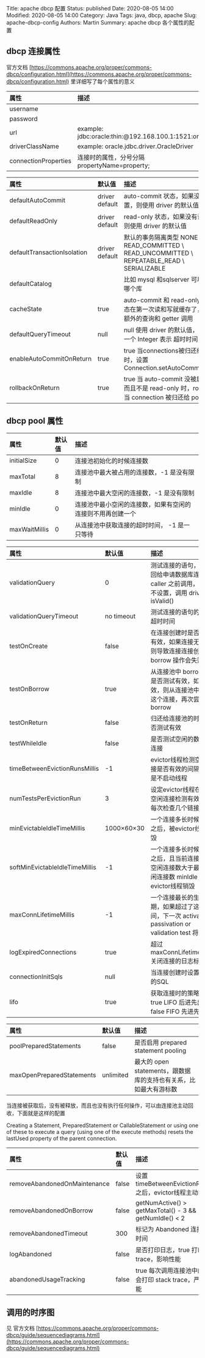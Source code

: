 Title: apache dbcp 配置
Status: published
Date: 2020-08-05 14:00
Modified: 2020-08-05 14:00
Category: Java
Tags: java, dbcp, apache
Slug: apache-dbcp-config
Authors: Martin
Summary: apache dbcp 各个属性的配置

## dbcp 连接属性

官方文档 [https://commons.apache.org/proper/commons-dbcp/configuration.html](https://commons.apache.org/proper/commons-dbcp/configuration.html) 里详细写了每个属性的意义


| 属性                 | 描述                                               |
| :------------------- | :------------------------------------------------- |
| username             |                                                    |
| password             |                                                    |
| url                  | example: jdbc:oracle:thin:@192.168.100.1:1521:orcl |
| driverClassName      | example: oracle.jdbc.driver.OracleDriver           |
| connectionProperties | 连接时的属性，分号分隔  propertyName=property;     |


| 属性                        | 默认值         | 描述                                                                                          |
| :-------------------------- | :------------- | :-------------------------------------------------------------------------------------------- |
| defaultAutoCommit           | driver default | auto-commit 状态，如果没有设置，则使用 driver 的默认值                                        |
| defaultReadOnly             | driver default | read-only 状态，如果没有设置，则使用 driver 的默认值                                          |
| defaultTransactionIsolation | driver default | 默认的事务隔离类型 NONE \ READ_COMMITTED \ READ_UNCOMMITTED \ REPEATABLE_READ \ SERIALIZABLE  |
| defaultCatalog              |                | 比如 mysql 和sqlserver 可以指定哪个库                                                         |
| cacheState                  | true           | auto-commit 和    read-only 的状态在第一次读和写就缓存了，避免额外的查询和 getter 调用        |
| defaultQueryTimeout         | null           | null 使用 driver 的默认值，或者是一个 Integer 表示 超时时间                                   |
| enableAutoCommitOnReturn    | true           | true 当connections被归还给pool 时，设置 Connection.setAutoCommit(true)                        |
| rollbackOnReturn            | true           | true 当 auto-commit 没被启用，而且不是 read-only 时，roll back  当 connection 被归还给 pool时 |


## dbcp pool 属性

| 属性          | 默认值 | 描述                                                       |
| :------------ | :----- | :--------------------------------------------------------- |
| initialSize   | 0      | 连接池初始化的时候连接数                                   |
| maxTotal      | 8      | 连接池中最大被占用的连接数，-1 是没有限制                  |
| maxIdle       | 8      | 连接池中最大空闲的连接数，-1 是没有限制                    |
| minIdle       | 0      | 连接池中最小空闲的连接数，如果有空闲的连接则不用再创建一个 |
| maxWaitMillis | 0      | 从连接池中获取连接的超时时间， -1 是一只等待               |


| 属性                           | 默认值     | 描述                                                                                                 |
| :----------------------------- | :--------- | :--------------------------------------------------------------------------------------------------- |
| validationQuery                | 0          | 测试连接的语句，在返回给申请数据库连接的 caller 之前调用，如果不设置，调用 driver 的 isValid()       |
| validationQueryTimeout         | no timeout | 测试连接的语句的执行超时时间                                                                         |
| testOnCreate                   | false      | 在连接创建时是否测试有效，如果连接无效，则导致连接连接创建的 borrow 操作会失败                       |
| testOnBorrow                   | true       | 从连接池中 borrow 时是否测试有效，如果无效，则从连接池中 drop 这个连接，再次尝试 borrow              |
| testOnReturn                   | false      | 归还给连接池的时候是否测试有效                                                                       |
| testWhileIdle                  | false      | 是否测试空闲的数据库连接                                                                             |
| timeBetweenEvictionRunsMillis  | -1         | evictor线程检测空闲连接是否有效的间隔，-1 是不启动线程                                               |
| numTestsPerEvictionRun         | 3          | 设定evictor线程在进行空闲连接检测有效时，每次检查几个链接                                            |
| minEvictableIdleTimeMillis     | 1000×60×30 | 一个连接多长时候空闲之后，被evictor线程销毁                                                          |
| softMinEvictableIdleTimeMillis | -1         | 一个连接多长时候空闲之后，且当前连接池的空闲连接数大于最小空闲连接数 minIdle，被evictor线程销毁      |
| maxConnLifetimeMillis          | -1         | 一个连接最长的生命周期，如果超过了这个时间，下一次 activation, passivation or validation test 将失败 |
| logExpiredConnections          | true       | 超过 maxConnLifetimeMillis 关闭连接的日志标志                                                        |
| connectionInitSqls             | null       | 当连接创建时设置执行的SQL                                                                            |
| lifo                           | true       | 获取连接时的策略，true LIFO 后进先出, false FIFO 先进先出                                            |


| 属性                      | 默认值    | 描述                                                             |
| :------------------------ | :-------- | :--------------------------------------------------------------- |
| poolPreparedStatements    | false     | 是否启用 prepared statement pooling                              |
| maxOpenPreparedStatements | unlimited | 最大的 open statements，跟数据库的支持也有关系，比如最大有游标数 |


当连接被获取后，没有被释放，而且也没有执行任何操作，可以由连接池主动回收，下面就是这样的配置

Creating a Statement, PreparedStatement or CallableStatement or using one of these to execute a query (using one of the execute methods) resets the lastUsed property of the parent connection.

| 属性                         | 默认值 | 描述                                                          |
| :--------------------------- | :----- | :------------------------------------------------------------ |
| removeAbandonedOnMaintenance | false  | 设置 timeBetweenEvictionRunsMillis 之后，evictor线程主动回收  |
| removeAbandonedOnBorrow      | false  | getNumActive() > getMaxTotal() - 3 && getNumIdle() < 2        |
| removeAbandonedTimeout       | 300    | 标记为 Abandoned 连接的超时时间                               |
| logAbandoned                 | false  | 是否打印日志，true 打印 stack trace，影响性能                 |
| abandonedUsageTracking       | false  | true 每次调用连接池中的方法都会打印 stack trace，严重影响性能 |

## 调用的时序图


见 官方文档 [https://commons.apache.org/proper/commons-dbcp/guide/sequencediagrams.html](https://commons.apache.org/proper/commons-dbcp/guide/sequencediagrams.html)